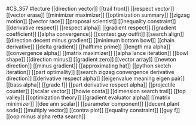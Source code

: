 #CS_357
#lecture
[[direction vector]]
[[trail front]]
[[respect vector]]
[[vector erase]]
[[minimizer maximizer]]
[[optimization summary]]
[[zigzag motion]]
[[vector race]]
[[proposal scientist]]
[[inequality constraint]]
[[derivative respect]]
[[respect alpha]]
[[gradient respect]]
[[gradient coefficient]]
[[alpha convergence]]
[[contest guy outfit]]
[[search align]]
[[direction decent minus gradient]]
[[minimum bottom bowl]]
[[chain derivative]]
[[delta gradient]]
[[halftime prime]]
[[length ma alpha]]
[[convergence alpha]]
[[matrix maximizer]]
[[alpha lance iteration]]
[[bowl shape]]
[[direction minus]]
[[gradient zero]]
[[vector array]]
[[newton direction]]
[[minus gradient]]
[[approximating hat]]
[[python sketch iteration]]
[[part optimality]]
[[search zigzag convergence derivative direction]]
[[derivative respect alpha]]
[[eigenvalue meaning eigen pair]]
[[bass alpha]]
[[grade f]]
[[part derivative respect alpha]]
[[projectile counter]]
[[scalar vector]]
[[howie costa]]
[[dimension search trail]]
[[top valley]]
[[optimization theory]]
[[gradient evaluator alpha]]
[[matrix minimizer]]
[[dee ann scalar]]
[[parameter component]]
[[decent plant sode]]
[[multiply vector]]
[[contra plot]]
[[equality constraint]]
[[guy f]]
[[oop minus alpha retta search]]
